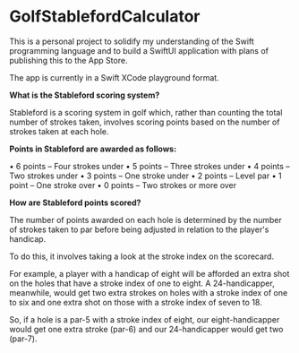 # GolfStablefordCalculator

This is a personal project to solidify my understanding of the Swift programming language and to build a SwiftUI application with plans of publishing this to the App Store.

The app is currently in a Swift XCode playground format. 

**What is the Stableford scoring system?**

Stableford is a scoring system in golf which, rather than counting the total number of strokes taken, involves scoring points based on the number of strokes taken at each hole. 

**Points in Stableford are awarded as follows:**

• 6 points – Four strokes under 
• 5 points – Three strokes under 
• 4 points – Two strokes under 
• 3 points – One stroke under 
• 2 points – Level par
• 1 point – One stroke over 
• 0 points – Two strokes or more over

**How are Stableford points scored?**

The number of points awarded on each hole is determined by the number of strokes taken to par before being adjusted in relation to the player's handicap.

To do this, it involves taking a look at the stroke index on the scorecard.

For example, a player with a handicap of eight will be afforded an extra shot on the holes that have a stroke index of one to eight. A 24-handicapper, meanwhile, would get two extra strokes on holes with a stroke index of one to six and one extra shot on those with a stroke index of seven to 18.

So, if a hole is a par-5 with a stroke index of eight, our eight-handicapper would get one extra stroke (par-6) and our 24-handicapper would get two (par-7). 

